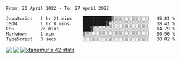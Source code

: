 <!--START_SECTION:waka-->

```text
From: 20 April 2022 - To: 27 April 2022

JavaScript   1 hr 21 mins    ███████████▒░░░░░░░░░░░░░   45.81 %
JSON         1 hr 8 mins     █████████▓░░░░░░░░░░░░░░░   38.41 %
CSS          26 mins         ███▓░░░░░░░░░░░░░░░░░░░░░   14.79 %
Markdown     1 min           ▒░░░░░░░░░░░░░░░░░░░░░░░░   00.96 %
TypeScript   0 secs          ░░░░░░░░░░░░░░░░░░░░░░░░░   00.02 %
```

<!--END_SECTION:waka-->
<a href="https://github.com/anuraghazra/github-readme-stats">
  <img align="left" src="https://github-readme-stats.vercel.app/api?username=Tanesan&count_private=true&show_icons=true" />
<img align="left" src="https://github-readme-stats.vercel.app/api/top-langs/?username=Tanesan" />
</a>

[![ktanemur's 42 stats](https://badge42.vercel.app/api/v2/cl1wslf6s002109l771rng2w8/stats?cursusId=21&coalitionId=62)](https://github.com/JaeSeoKim/badge42)
